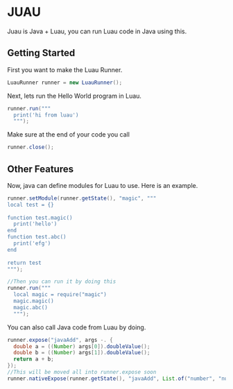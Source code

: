 # JUAU
Juau is Java + Luau, you can run Luau code in Java using this.

## Getting Started
First you want to make the Luau Runner.
```java
LuauRunner runner = new LuauRunner();
```
Next, lets run the Hello World program in Luau.
```java
runner.run("""
  print('hi from luau')
  """);
```
Make sure at the end of your code you call
```java
runner.close();
```
## Other Features
Now, java can define modules for Luau to use. Here is an example.
```java
runner.setModule(runner.getState(), "magic", """
local test = {}
                
function test.magic()
  print('hello')
end
function test.abc()
  print('efg')
end
                
return test
""");

//Then you can run it by doing this
runner.run("""
  local magic = require("magic")
  magic.magic()
  magic.abc()
  """);
```
You can also call Java code from Luau by doing.
```java
runner.expose("javaAdd", args -. {
  double a = ((Number) args[0]).doubleValue();
  double b = ((Number) args[1]).doubleValue();
  return a + b;
});
//This will be moved all into runner.expose soon
runner.nativeExpose(runner.getState(), "javaAdd", List.of("number", "number"), "number");
```
